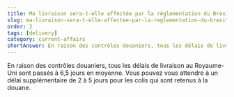 ```yaml
---
title: Ma livraison sera-t-elle affectée par la réglementation du Brexit ?
slug: ma-livraison-sera-t-elle-affectee-par-la-reglementation-du-brexit
order: 2
tags: [delivery]
category: current-affairs
shortAnswer: En raison des contrôles douaniers, tous les délais de livraison au Royaume-Uni sont passés à 6,5 jours en moyenne.
---
```


En raison des contrôles douaniers, tous les délais de livraison au Royaume-Uni sont passés à 6,5 jours en moyenne. Vous pouvez vous attendre à un délai supplémentaire de 2 à 5 jours pour les colis qui sont retenus à la douane.
